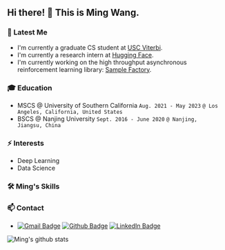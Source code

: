 ## Hi there! 👋 This is Ming Wang.

### 👀 Latest Me

- I'm currently a graduate CS student at [USC Viterbi](https://viterbischool.usc.edu/). 
- I'm currently a research intern at [Hugging Face](https://huggingface.co/).
- I'm currently working on the high throughput asynchronous reinforcement learning library: [Sample Factory](https://github.com/alex-petrenko/sample-factory).

### :mortar_board: Education
- MSCS @ University of Southern California `Aug. 2021 - May 2023` `@ Los Angeles, California, United States`
- BSCS @ Nanjing University `Sept. 2016 - June 2020` `@ Nanjing, Jiangsu, China`

### ⚡ Interests
- Deep Learning
- Data Science

### 🛠️ Ming's Skills

### 📫 Contact
- [![Gmail Badge](https://img.shields.io/badge/Gmail-D14836?style=for-the-badge&logo=gmail&logoColor=white)](mailto:mwang283@usc.edu)
[![Github Badge](https://img.shields.io/badge/GitHub-%2312100E.svg?&style=for-the-badge&logo=Github&logoColor=white)](https://github.com/wmFrank)
[![LinkedIn Badge](https://img.shields.io/badge/linkedin-%230077B5.svg?&style=for-the-badge&logo=linkedin&logoColor=white)](https://www.linkedin.com/in/ming-wang-frank)
<!--
[![WeCaht Badge](https://img.shields.io/badge/WeChat-07C160?style=for-the-badge&logo=wechat&logoColor=white)](wangmingkljy)
-->

<!--
- <p>
  <a href="mailto:mwang283@usc.edu" target="_blank"><img alt="Gmail" src="https://img.shields.io/badge/Gmail-D14836?style=for-the-badge&logo=gmail&logoColor=white" /></a>
  <a href="https://github.com/wmFrank" target="_blank"><img alt="Github" src="https://img.shields.io/badge/GitHub-%2312100E.svg?&style=for-the-badge&logo=Github&logoColor=white" /></a>
  <a href="https://www.linkedin.com/in/ming-wang-frank" target="_blank"><img alt="LinkedIn" src="https://img.shields.io/badge/linkedin-%230077B5.svg?&style=for-the-badge&logo=linkedin&logoColor=white" /></a>
  <a href="weixin://contacts/profile/wangmingkljy" target="_blank"><img alt="WeChat" src="https://img.shields.io/badge/WeChat-07C160?style=for-the-badge&logo=wechat&logoColor=white" /></a>
</p>
-->

![Ming's github stats](https://github-readme-stats.vercel.app/api?username=wmFrank&show_icons=true&theme=swift)

<!--
**wmFrank/wmFrank** is a ✨ _special_ ✨ repository because its `README.md` (this file) appears on your GitHub profile.

Here are some ideas to get you started:

- 🔭 I’m currently working on ...
- 🌱 I’m currently learning ...
- 👯 I’m looking to collaborate on ...
- 🤔 I’m looking for help with ...
- 💬 Ask me about ...
- 📫 How to reach me: ...
- 😄 Pronouns: ...
- ⚡ Fun fact: ...
-->
